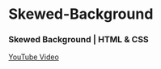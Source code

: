 # Skewed-Background

### Skewed Background | HTML & CSS
[YouTube Video](https://youtu.be/e3VVQ-7bcVw)
